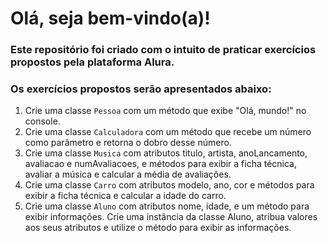 # Olá, seja bem-vindo(a)!

### Este repositório foi criado com o intuito de praticar exercícios propostos pela plataforma Alura.

### Os exercícios propostos serão apresentados abaixo:

1. Crie uma classe `Pessoa` com um método que exibe "Olá, mundo!" no console.
2. Crie uma classe `Calculadora` com um método que recebe um número como parâmetro e retorna o dobro desse número.
3. Crie uma classe `Musica` com atributos titulo, artista, anoLancamento, avaliacao e numAvaliacoes, e métodos para exibir a ficha técnica, avaliar a música e calcular a média de avaliações.
4. Crie uma classe `Carro` com atributos modelo, ano, cor e métodos para exibir a ficha técnica e calcular a idade do carro.
5. Crie uma classe `Aluno` com atributos nome, idade, e um método para exibir informações. Crie uma instância da classe Aluno, atribua valores aos seus atributos e utilize o método para exibir as informações.
